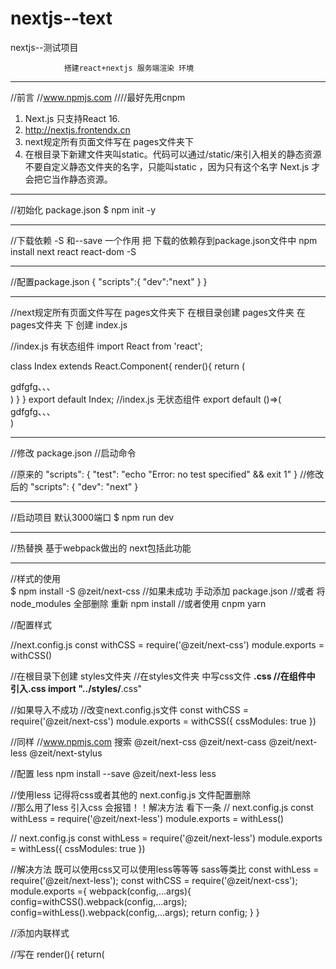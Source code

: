 # nextjs--text
nextjs--测试项目


				搭建react+nextjs 服务端渲染 环境


*******************************************************************************************

//前言
//www.npmjs.com
////最好先用cnpm
1. Next.js 只支持React 16.
2. http://nextjs.frontendx.cn
3. next规定所有页面文件写在 pages文件夹下
4. 在根目录下新建文件夹叫static。代码可以通过/static/来引入相关的静态资源	不要自定义静态文件夹的名字，只能叫static ，因为只有这个名字 Next.js 才会把它当作静态资源。



*******************************************************************************************

//初始化 package.json
$  npm init -y


*******************************************************************************************


//下载依赖   -S 和--save 一个作用  把 下载的依赖存到package.json文件中
npm install next react react-dom -S


*******************************************************************************************


//配置package.json
{
	"scripts":{
		"dev":"next"
	}
}


*******************************************************************************************


//next规定所有页面文件写在 pages文件夹下
在根目录创建 pages文件夹 
在pages文件夹 下 创建 index.js

//index.js 有状态组件
import React from 'react';

class Index extends React.Component{
	render(){
		return (
			<div>
				gdfgfg、、、
			</div>
		)
	}
}
export default Index;
//index.js 无状态组件
export default ()=>(
	<div>
		gdfgfg、、、
	</div>
)


*******************************************************************************************


//修改 package.json
//启动命令

//原来的
"scripts": {
    "test": "echo \"Error: no test specified\" && exit 1"
  }
//修改后的
"scripts": {
    "dev": "next"
  }


*******************************************************************************************

 //启动项目 默认3000端口
 $ npm run dev


*******************************************************************************************




 //热替换  基于webpack做出的    next包括此功能
 

*******************************************************************************************
 //样式的使用  
 $ npm install -S @zeit/next-css
 //如果未成功  手动添加 package.json
 //或者 将node_modules 全部删除  重新   npm install 
 //或者使用 cnpm  yarn
 


 //配置样式
 
 //next.config.js
const withCSS = require('@zeit/next-css')
module.exports = withCSS()

//在根目录下创建 styles文件夹
//在styles文件夹 中写css文件   **.css
//在组件中 引入.css   import "../styles/**.css"


//如果导入不成功
//改变next.config.js文件
const withCSS = require('@zeit/next-css')
module.exports = withCSS({
  cssModules: true
})


//同样 
//www.npmjs.com  搜索
@zeit/next-css
@zeit/next-cass
@zeit/next-less
@zeit/next-stylus

//配置 less
npm install --save @zeit/next-less less


//使用less  记得将css或者其他的 next.config.js 文件配置删除  
//那么用了less  引入css  会报错！！解决方法 看下一条
// next.config.js
const withLess = require('@zeit/next-less')
module.exports = withLess()

// next.config.js
const withLess = require('@zeit/next-less')
module.exports = withLess({
  cssModules: true
})

//解决方法   既可以使用css又可以使用less等等等  sass等类比
const withLess = require('@zeit/next-less');
const withCSS = require('@zeit/next-css');
module.exports ={
  webpack(config,...args){
  		config=withCSS().webpack(config,...args);
  		config=withLess().webpack(config,...args);
  		return config;
  }
}


//添加内联样式
<style jsx>{`

`}</style>

//写在 
render(){
	return(
		<style jsx>{`

		`}</style>
	)
}




******************************************************************************************
//定制Head

		//方法一
//在需要添加 头部的  页面 添加
import Head from 'next/head';
export default () =>(
  <div>
    <Head>
      <title>My page title</title>
      <meta name="viewport" content="initial-scale=1.0, width=device-width" key="viewport" />
    </Head>
    <p>Hello world!</p>
  </div>
)

//如果写了两个  Head   我们定义key属性来避免重复的<head>标签，保证<head>只渲染一次，
//左后出现的  Head  会被渲染
//  注意  在卸载组件时，<head>的内容将被清除。请确保每个页面都在其<head>定义了所需要的内容，而不是假设其他页面已经加过了

		//方法二
//定制全局	layout	并复用
//在 pages文件夹中  新建文件夹components 添加 组件  Layout.js  


//Layout.js 
import Head from 'next/head';

//从参数 props  中结构出 children
export default ({children})=>(
	<div>
		<Head>
		    <title>测试阿屎擦</title>
		    <meta name="viewport" content="initial-scale=1.0, width=device-width" key="viewport" />
		</Head>
		{children}
		<footer>
			版权所有************
		</footer>
	</div>
)  


********************************
//这时 每个页面  不必再引用  import Head from 'next/head';
//而是 引用   import Layout from './components/Layout.js';
import Layout from './components/Layout.js';
export default ()=>(
	<Layout>
		<div>
			组件内容
		</div>
	</Layout>
)




******************************************************************************************
//next  生命周期
//next 具有react所有生命周期  还有自己的生命周期
getInitialProps   在初始化组件 props 属性时被调用 ，只在服务器端运行！！，没有跨域的限制。
					不能用于子组件上，只能用于页面组件上
						在这个组件内的请求  因为是服务端运行所以 客户端看不见请求的 具体内容   安全（用于公司内部资源调用）

参数
pathname  	访问页面路径
query		？后面传输的数据  参数
asPath		全路径？
req 		客户端发送到服务器端
res			服务器端反应

******************************************************************************************
cnpm install axios -S
axios 是一个基于Promise 用于浏览器和 nodejs 的 HTTP 客户端，本质上也是对原生XHR的封装，只不过它是Promise的实现版本，符合最新的ES规范，它本身具有以下特征：
1.从浏览器中创建 XMLHttpRequest
2.支持 Promise API
3.客户端支持防止CSRF
4.提供了一些并发请求的接口（重要，方便了很多的操作）
5.从 node.js 创建 http 请求
6.拦截请求和响应
7.转换请求和响应数据
8.取消请求
9.自动转换JSON数据



******************************************************************************************
使用next 上面的环境 
写一个 链接api得到数据的页面
破解防盗链
"X-Host":"mall.film-ticket.film.list"

import React from 'react';
import axios from 'axios';

class Films extends React.Component{

	static async getInitialProps(){
		const res=await axios.get("https://m.maizuo.com/gateway?cityId=310100&pageNum=1&pageSize=10&type=1&k=4200279",{
			headers:{
				"X-Host":"mall.film-ticket.film.list"
			}
		});

		return {
			films:res.data.data.films
		}
	}

	render(){
		return(
			<div>
				<h2>电影</h2>
				<ul>
					{
						this.props.films.map((item)=>{
							return <li key={item.filmId}>
							{item.name}
							<img src={item.poster} />
							</li>
						})
					}
				</ul>
			</div>
		)
	}
}

export default Films;

******************************************************************************************

路由1111

import Head from 'next/head';
import Link from 'next/link';


//从参数 props  中结构出 children
export default ({children})=>(
	<div>
		<Head>
		    <title>共同的标题</title>
		    <meta name="viewport" content="initial-scale=1.0, width=device-width" key="viewport" />
		</Head>
		<div>
			<Link href="/"><a>主页</a></Link> |
			<Link href="/films"><a>电影</a></Link> |
		</div>
		{children}
		<footer>
			版权所有************
		</footer>
	</div>
) 

//注意 Link 里面有 a标签
<Link href="/"><a>主页</a></Link> 
//路由不能大写》？
******************************************************************************************


路由222222
编程式跳转
index.js 点击h1 转向 detail.js
//index.js
import React from 'react';
import '../styles/app.less';
import '../styles/app.css';
// import Head from 'next/head';
import Layout from './components/Layout.js';

import Router from 'next/router';


class Index extends React.Component{
	render(){
		return (
			<Layout>
				<div>
					<p>gdfgfg、、sdsdfd、</p>
					<h1 onClick={()=>Router.push('/detail')}>sdsdf</h1>
				</div>
			</Layout>
		)
	}
}
export default Index;

//default.js
export default()=>(
	<div>
		<h2>default页面</h2>
	</div>
)
******************************************************************************************

//路由传参！！！
////index.js
<h1 onClick={()=>Router.push('/detail?haha='+1)}>sdsdf</h1>


//default.js
export default({url})=>(
	<div>
		<h2>default页面</h2>
		{url.query.haha}
	</div>
)


******************************************************************************************



//优化路由
////index.js
///
<h1 onClick={()=>Router.push(
	{
		pathname:"/detail",
		query:{haha:321}
	}
)}>sdsdf</h1>


******************************************************************************************


//路由遮盖！！！！
//<Link as="l" href="/films"><a>电影</a></Link> 
// 添加 as  
import Head from 'next/head';
import Link from 'next/link';


export default ({children})=>(
	<div>
		<Head>
		    <title>共同的标题</title>
		    <meta name="viewport" content="initial-scale=1.0, width=device-width" key="viewport" />
		</Head>
		<div>
			<Link href="/"><a>主页</a></Link> |
			<Link as="l" href="/films"><a>电影</a></Link> |
		</div>
		{children}
		<footer>
			版权所有************
		</footer>
	</div>
) 

******************************************************************************************
预加载
懒加载
  

路由的预加载 
方法一 <Link>标签添加prefetch属性
			例如	 <Link href="/" prefetch ><a>主页</a></Link>
方法二 使用withRouter高阶组件，在组件中使用
		router.prefetch('dynamic');


//Layout.js
import Head from 'next/head';
import Link from 'next/link';
import withRouter from 'next/router';


//从参数 props  中结构出 children
export default ({children,router})=>(
	<div>
		<Head>
		    <title>共同的标题</title>
		    <meta name="viewport" content="initial-scale=1.0, width=device-width" key="viewport" />
		</Head>
		<div>
			<Link href="/"><a>主页</a></Link> |
			{router.prefetch('/')}
			<Link href="/films"><a>电影</a></Link> |
		</div>
		{children}
		<footer>
			版权所有************
		</footer>
	</div>
) 





******************************************************************************************
路由事件                      路由守卫（权限设置？）

routeChangeStart(url) 路由跳转开始
routeChangeComplete(url) 路由跳转完成
routeChangeError(err,url) 路由跳转失败
beforeHistoryChange(url) 浏览器历史改变



//Layout.js
import Head from 'next/head';
import Link from 'next/link';
import  Router from 'next/router';

Router.events.on('routerChangeStart',(url)=>{
	if('url'=='/detail'){
		//当路由为 /list 时候 要做的事情   比如跳转  权限验证等等？
		location.href='/films';
	}
})


//从参数 props  中结构出 children
export default ({children})=>(
	<div>
		<Head>
		    <title>共同的标题</title>
		    <meta name="viewport" content="initial-scale=1.0, width=device-width" key="viewport" />
		</Head>
		<div>
			<Link href="/"><a>主页</a></Link> |
			<Link href="/films"><a>电影</a></Link> |
		</div>
		{children}
		<footer>
			版权所有************
		</footer>
	</div>
) 


******************************************************************************************

路由跳转   路由拦截

import Head from 'next/head';
import Link from 'next/link';
import  Router from 'next/router';


Router.onRouteChangeStart = url=> {
  console.log('App is changing to: ', url)

  if(url=='/haha2'){
		//当路由为 /list 时候 要做的事情   比如跳转  权限验证等等？
		location.href='/haha1';
	}
}




//从参数 props  中结构出 children
export default ({children})=>(
	<div>
		<Head>
		    <title>共同的标题</title>
		    <meta name="viewport" content="initial-scale=1.0, width=device-width" key="viewport" />
		</Head>
		<div>
			<Link href="/"><a>主页</a></Link> |
			<Link href="/films"><a>电影</a></Link> |
			<Link href="/haha1"><a>haha1</a></Link> |
			<Link href="/haha2"><a>haha2</a></Link> |
		</div>
		{children}
		<footer>
			版权所有************
		</footer>
	</div>
) 

******************************************************************************************
自定义错误页面

在pages目录里面 新建  _error.js  定制自己的错误页面
只需要 新建页面  _error.js      然后重启服务器



//坑 无状态组件  是()!!!  不是 {}

export default ()=>()
//_error.js 
export default ()=>(
	<h2>自定义错误页面</h2>
)



******************************************************************************************
在nextjs  框架里面你使用 redux                    redux 

使用脚手架 创建工程

使用npm :
$ npm install -g create-next-app
$ create-next-app --example with-redux with-redux-app

使用yarn(推荐)  
with-redux-app 为项目名字
yarn create-next-app --example with-redux with-redux-app

使用npx
npx create-next-app --example with-redux with-redux-app



******************************************************************************************
创建完成后

程序文件解读

_app.js  覆盖next的app 配置  全局引入redux

with-redux-store.js  高阶组件，  用来向 _app.js 注入 store

store.js  初始化 store 和编写 reducer



******************************************************************************************
运行项目
$ npm run dev

默认访问3000端口

初始化 是官方的一个小案例





******************************************************************************************
使用 next 部署
  打包  next build
  运行	next start -p 80


  也可以与express 结合部署


******************************************************************************************

未完
